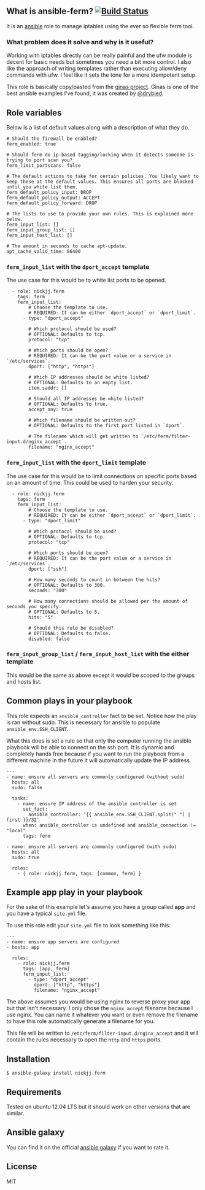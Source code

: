 ## What is ansible-ferm? [![Build Status](https://secure.travis-ci.org/nickjj/ansible-ferm.png)](http://travis-ci.org/nickjj/ansible-ferm)

It is an [ansible](http://www.ansible.com/home) role to manage iptables using the ever so flexible ferm tool.

### What problem does it solve and why is it useful?

Working with iptables directly can be really painful and the ufw module is decent for basic needs but sometimes you need a bit more control. I also like the approach of writing templates rather than executing allow/deny commands with ufw. I feel like it sets the tone for a more idempotent setup.

This role is basically copy/pasted from the [ginas project](https://github.com/ginas/ginas/tree/master/playbooks/roles/ginas.ferm). Ginas is one of the best ansible examples I've found, it was created by [@drybjed](https://twitter.com/drybjed).

## Role variables

Below is a list of default values along with a description of what they do.

```
# Should the firewall be enabled?
ferm_enabled: true

# Should ferm do ip-based tagging/locking when it detects someone is trying to port scan you?
ferm_limit_portscans: false

# The default actions to take for certain policies. You likely want to keep these at the default values. This ensures all ports are blocked until you white list them.
ferm_default_policy_input: DROP
ferm_default_policy_output: ACCEPT
ferm_default_policy_forward: DROP

# The lists to use to provide your own rules. This is explained more below.
ferm_input_list: []
ferm_input_group_list: []
ferm_input_host_list: []

# The amount in seconds to cache apt-update.
apt_cache_valid_time: 86400
```

### `ferm_input_list` with the `dport_accept` template

The use case for this would be to white list ports to be opened.

```
  - role: nickjj.ferm
    tags: ferm
    ferm_input_list:
        # Choose the template to use.
        # REQUIRED: It can be either `dport_accept` or `dport_limit`.
      - type: "dport_accept"

        # Which protocol should be used?
        # OPTIONAL: Defaults to tcp.
        protocol: "tcp"

        # Which ports should be open?
        # REQUIRED: It can be the port value or a service in `/etc/services`.
        dport: ["http", "https"]

        # Which IP addresses should be white listed?
        # OPTIONAL: Defaults to an empty list.
        item.saddr: []

        # Should all IP addresses be white listed?
        # OPTIONAL: Defaults to true.
        accept_any: true

        # Which filename should be written out?
        # OPTIONAL: Defaults to the first port listed in `dport`.

        # The filename which will get written to `/etc/ferm/filter-input.d/nginx_accept`.
        filename: "nginx_accept"
```

### `ferm_input_list` with the `dport_limit` template

The use case for this would be to limit connections on specific ports based on an amount of time. This could be used to harden your security.

```
  - role: nickjj.ferm
    tags: ferm
    ferm_input_list:
        # Choose the template to use.
        # REQUIRED: It can be either `dport_accept` or `dport_limit`.
      - type: "dport_limit"

        # Which protocol should be used?
        # OPTIONAL: Defaults to tcp.
        protocol: "tcp"

        # Which ports should be open?
        # REQUIRED: It can be the port value or a service in `/etc/services`.
        dport: ["ssh"]

        # How many seconds to count in between the hits?
        # OPTIONAL: Defaults to 300.
        seconds: "300"

        # How many connections should be allowed per the amount of seconds you specify.
        # OPTIONAL: Defaults to 5.
        hits: "5"

        # Should this rule be disabled?
        # OPTIONAL: Defaults to false.
        disabled: false
```

### `ferm_input_group_list` / `ferm_input_host_list` with the either template

This would be the same as above except it would be scoped to the groups and hosts list.

## Common plays in your playbook

This role expects an `ansible_controller` fact to be set. Notice how the play is ran without sudo. This is necessary for ansible to populate `ansible_env.SSH_CLIENT`.

What this does is set a rule so that only the computer running the ansible playbook will be able to connect on the ssh port. It is dynamic and completely hands free because if you want to run the playbook from a different machine in the future it will automatically update the IP address.

```
---
- name: ensure all servers are commonly configured (without sudo)
  hosts: all
  sudo: false

  tasks:
    - name: ensure IP address of the ansible controller is set
      set_fact:
        ansible_controller: '{{ ansible_env.SSH_CLIENT.split(" ") | first }}/32'
      when: ansible_controller is undefined and ansible_connection != "local"
      tags: ferm

- name: ensure all servers are commonly configured (with sudo)
  hosts: all
  sudo: true

  roles:
    - { role: nickjj.ferm, tags: [common, ferm] }
```

## Example app play in your playbook

For the sake of this example let's assume you have a group called **app** and you have a typical `site.yml` file.

To use this role edit your `site.yml` file to look something like this:

```
---
- name: ensure app servers are configured
- hosts: app

  roles:
    - role: nickjj.ferm
      tags: [app, ferm]
      ferm_input_list:
        - type: "dport_accept"
          dport: ["http", "https"]
          filename: "nginx_accept"
```

The above assumes you would be using nginx to reverse proxy your app but that isn't necessary. I only chose the `nginx_accept` filename because I use nginx. You can name it whatever you want or even remove the filename to have this role automatically generate a filename for you.

This file will be written to `/etc/ferm/filter-input.d/nginx_accept` and it will contain the rules necessary to open the `http` and `https` ports.

## Installation

`$ ansible-galaxy install nickjj.ferm`

## Requirements

Tested on ubuntu 12.04 LTS but it should work on other versions that are similar.

## Ansible galaxy

You can find it on the official [ansible galaxy](https://galaxy.ansible.com/list#/roles/1077) if you want to rate it.

## License

MIT